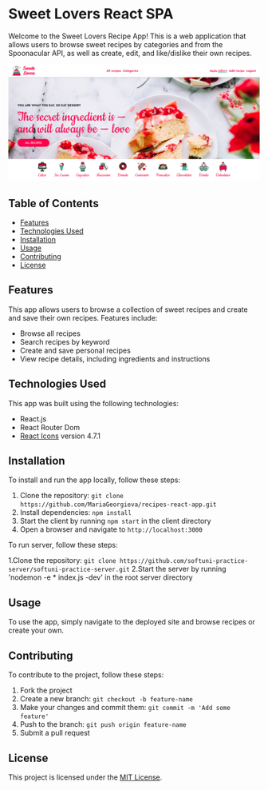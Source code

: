 # Sweet Lovers React SPA

Welcome to the Sweet Lovers Recipe App! This is a web application that allows users to browse sweet recipes by categories and from the Spoonacular API, as well as create, edit, and like/dislike their own recipes.

![Homepage Image](./images/homepage.png)

## Table of Contents

- [Features](#features)
- [Technologies Used](#technologies-used)
- [Installation](#installation)
- [Usage](#usage)
- [Contributing](#contributing)
- [License](#license)

## Features

This app allows users to browse a collection of sweet recipes and create and save their own recipes. Features include:

- Browse all recipes
- Search recipes by keyword
- Create and save personal recipes
- View recipe details, including ingredients and instructions

## Technologies Used

This app was built using the following technologies:

- React.js
- React Router Dom
- [React Icons](https://react-icons.github.io/react-icons/) version 4.7.1

## Installation

To install and run the app locally, follow these steps:

1. Clone the repository: `git clone https://github.com/MariaGeorgieva/recipes-react-app.git`
2. Install dependencies: `npm install`
3. Start the client by running `npm start` in the client directory
4. Open a browser and navigate to `http://localhost:3000`

To run server, follow these steps:

1.Clone the repository: `git clone https://github.com/softuni-practice-server/softuni-practice-server.git`
2.Start the server by running 'nodemon -e * index.js -dev' in the root server directory

## Usage

To use the app, simply navigate to the deployed site and browse recipes or create your own.

## Contributing

To contribute to the project, follow these steps:

1. Fork the project
2. Create a new branch: `git checkout -b feature-name`
3. Make your changes and commit them: `git commit -m 'Add some feature'`
4. Push to the branch: `git push origin feature-name`
5. Submit a pull request

## License

This project is licensed under the [MIT License](https://opensource.org/licenses/MIT).
